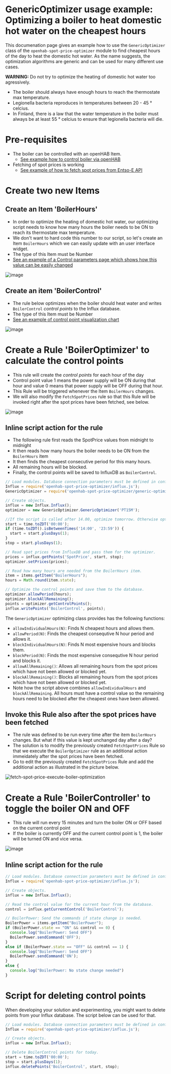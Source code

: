 # GenericOptimizer usage example: Optimizing a boiler to heat domestic hot water on the cheapest hours
This documenation page gives an example how to use the `GenericOptimizer` class of the `openhab-spot-price-optimizer` module to find cheapest hours of the day to heat the domestic hot water. As the name suggests, the optimization algorithms are generic and can be used for many different use cases. 

**WARNING:** Do not try to optimize the heating of domestic hot water too agressively.
- The boiler should always have enough hours to reach the thermostate max temperature.
- Legionella bacteria reproduces in temperatures between 20 - 45 ° celcius.
- In Finland, there is a law that the water temperature in the boiler must always be at least 55 ° celcius to ensure that legionella bacteria will die.

# Pre-requisites
- The boiler can be controlled with an openHAB Item.
  - [See example how to control boiler via openHAB](./Boiler-example.md)
- Fetching of spot prices is working
  - [See example of how to fetch spot prices from Entso-E API](./Entso-E-example.md)
 
# Create two new Items

## Create an Item 'BoilerHours'
- In order to optimize the heating of domestic hot water, our optimizing script needs to know how many hours the boiler needs to be ON to reach its thermostate max temperature.
- We don't want to hard code this number to our script, so let's create an Item `BoilerHours` which we can easily update with an user interface widget.
- The type of this Item must be Number
- [See an example of a Control parameters page which shows how this value can be easily changed](https://github.com/masipila/openhab-spot-price-optimizer/blob/main/doc/UI-control-parameters.md)

![image](https://github.com/masipila/openhab-spot-price-optimizer/assets/20110757/fc0e1cdc-dc44-4dc5-a0b4-55c07342fd65)

## Create an item 'BoilerControl'
- The rule below optimizes when the boiler should heat water and writes `BoilerControl` _control points_ to the Influx database.
- The type of this Item must be Number
- [See an example of control point visualization chart](./Control-point-visualization.md)

![image](https://github.com/masipila/openhab-spot-price-optimizer/assets/20110757/7cecdf15-0978-456e-bf7d-d274fc271f30)

# Create a Rule 'BoilerOptimizer' to calculate the control points
- This rule will create the _control points_ for each hour of the day
- Control point value 1 means the power supply will be ON during that hour and value 0 means that power supply will be OFF during that hour.
- This Rule will be triggered whenever the Item `BoilerHours` changes.
- We will also modify the `FetchSpotPrices` rule so that this Rule will be invoked right after the spot prices have been fetched, see below.

![image](https://github.com/masipila/openhab-spot-price-optimizer/assets/20110757/54faa316-2981-4112-b7bf-9f1a3a91e4d5)

## Inline script action for the rule
- The following rule first reads the SpotPrice values from midnight to midnight
- It then reads how many hours the boiler needs to be ON from the `BoilerHours` item
- It then finds the cheapest consecutive period for this many hours.
- All remaining hours will be blocked.
- Finally, the control points will be saved to InfluxDB as `BoilerControl`.

```Javascript
// Load modules. Database connection parameters must be defined in config.js.
Influx = require('openhab-spot-price-optimizer/influx.js');
GenericOptimizer = require('openhab-spot-price-optimizer/generic-optimizer.js');

// Create objects.
influx = new Influx.Influx();
optimizer = new GenericOptimizer.GenericOptimizer('PT15M');

//If the script is called after 14.00, optimize tomorrow. Otherwise optimize today.
start = time.toZDT('00:00');
if (time.toZDT().isBetweenTimes('14:00', '23:59')) {
  start = start.plusDays(1);    
}
stop = start.plusDays(1);

// Read spot prices from InfluxDB and pass them for the optimizer.
prices = influx.getPoints('SpotPrice', start, stop);
optimizer.setPrices(prices);

// Read how many hours are needed from the BoilerHours item.
item = items.getItem("BoilerHours");
hours = Math.round(item.state);

// Optimize the control points and save them to the database.
optimizer.allowPeriod(hours);
optimizer.blockAllRemaining();
points = optimizer.getControlPoints();
influx.writePoints('BoilerControl', points);
```

The `GenericOptimizer` optimizing class provides has the following functions:
- `allowIndividualHours(N)`: Finds N cheapest hours and allows them.
- `allowPeriod(N)`: Finds the cheapest consequtive N hour period and allows it.
- `blockIndividualHours(N)`: Finds N most expensive hours and blocks them.
- `blockPeriod(N)`: Finds the most expensive consequtive N hour period and blocks it.
- `allowAllRemaining()`: Allows all remaining hours from the spot prices which have not been allowed or blocked yet.
- `blockAllRemaining()`: Blocks all remaining hours from the spot prices which have not been allowed or blocked yet.
- Note how the script above combines `allowIndividualHours` and `blockAllRemaining`. All hours must have a control value so the remaining hours need to be blocked after the cheapest ones have been allowed.

## Invoke this Rule also after the spot prices have been fetched
- The rule was defined to be run every time after the item `BoilerHours` changes. But what if this value is kept unchanged day after a day?
- The solution is to modify the previously created `FetchSpotPrices` Rule so that we execute the `BoilerOptimizer` rule as an additional action immeidately after the spot prices have been fetched.
- Go to edit the previously created `FetchSpotPrices` Rule and add the additional action as illustrated in the picture below.

![fetch-spot-price-execute-boiler-optimization](https://github.com/masipila/openhab-spot-price-optimizer/assets/20110757/3a296b16-2b64-40f6-9d49-edc1db59be41)

# Create a Rule 'BoilerController' to toggle the boiler ON and OFF
- This rule will run every 15 minutes and turn the boiler ON or OFF based on the current control point
- If the boiler is currently OFF and the current control point is 1, the boiler will be turned ON and vice versa.

![image](https://github.com/masipila/openhab-spot-price-optimizer/assets/20110757/662c6716-6189-451c-971e-2fa081a87136)

## Inline script action for the rule
```Javascript
// Load modules. Database connection parameters must be defined in config.js.
Influx = require('openhab-spot-price-optimizer/influx.js');

// Create objects.
influx = new Influx.Influx();

// Read the control value for the current hour from the database.
control = influx.getCurrentControl('BoilerControl');

// BoilerPower: Send the commands if state change is needed.
BoilerPower = items.getItem("BoilerPower");
if (BoilerPower.state == "ON" && control == 0) {
  console.log("BoilerPower: Send OFF")
  BoilerPower.sendCommand('OFF');
}
else if (BoilerPower.state == "OFF" && control == 1) {
  console.log("BoilerPower: Send OFF")
  BoilerPower.sendCommand('ON');
}
else {
  console.log("BoilerPower: No state change needed")  
}
```

# Script for deleting control points
When developing your solution and experimenting, you might want to delete points from your Influx database. The script below can be used for that.

```Javascript
// Load modules. Database connection parameters must be defined in config.js.
Influx = require('openhab-spot-price-optimizer/influx.js');

// Create objects.
influx = new Influx.Influx();

// Delete BoilerControl points for today.
start = time.toZDT('00:00');
stop = start.plusDays(1);
influx.deletePoints('BoilerControl', start, stop);
```
